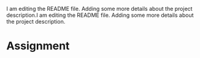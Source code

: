 I am editing the README file. Adding some more details about the project description.I am editing the README file. Adding some more details about the project description.
# Assignment
